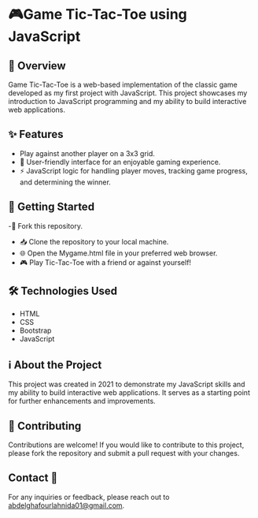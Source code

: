 # 🎮Game Tic-Tac-Toe using JavaScript
## 📖 Overview
Game Tic-Tac-Toe is a web-based implementation of the classic game developed as my first project with JavaScript. This project showcases my introduction to JavaScript programming and my ability to build interactive web applications.

## ✨ Features
- Play against another player on a 3x3 grid.
- 🎉 User-friendly interface for an enjoyable gaming experience.
- ⚡️ JavaScript logic for handling player moves, tracking game progress, and determining the winner.
## 🚀 Getting Started
-🍴 Fork this repository.
- 📥 Clone the repository to your local machine.
- 🌐 Open the Mygame.html file in your preferred web browser.
- 🎮 Play Tic-Tac-Toe with a friend or against yourself!
## 🛠️ Technologies Used
- HTML
- CSS
- Bootstrap
- JavaScript
## ℹ️ About the Project
This project was created in 2021 to demonstrate my JavaScript skills and my ability to build interactive web applications. It serves as a starting point for further enhancements and improvements.

## 🤝 Contributing
Contributions are welcome! If you would like to contribute to this project, please fork the repository and submit a pull request with your changes.

## Contact 📧

For any inquiries or feedback, please reach out to abdelghafourlahnida01@gmail.com.

